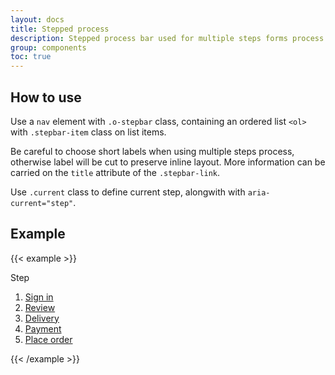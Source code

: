 ```yaml
---
layout: docs
title: Stepped process
description: Stepped process bar used for multiple steps forms process
group: components
toc: true
---
```


## How to use

Use a `nav` element with `.o-stepbar` class, containing an ordered list `<ol>`  with `.stepbar-item` class on list items.

Be careful to choose short labels when using multiple steps process, otherwise label will be cut to preserve inline layout. More information can be carried on the `title` attribute of the `.stepbar-link`.

Use `.current` class to define current step, alongwith with `aria-current="step"`.

## Example

{{< example >}}
<nav role="navigation" class="o-stepbar" aria-label="Checkout process">
  <p class="float-left mt-2 mr-2 font-weight-bold d-sm-none">Step</p>
  <ol>
    <li class="stepbar-item">
      <a class="stepbar-link" href="#" title="1. Sign in">Sign in</a>
    </li>
    <li class="stepbar-item current">
      <a class="stepbar-link" href="#" title="2. Review" aria-current="step">Review</a>
    </li>
    <li class="stepbar-item">
      <a class="stepbar-link" href="#" title="3. Delivery">Delivery</a>
    </li>
    <li class="stepbar-item">
      <a class="stepbar-link" href="#" title="4. Payment">Payment</a>
    </li>
    <li class="stepbar-item">
      <a class="stepbar-link" href="#" title="5. Place order">Place order</a>
    </li>
  </ol>
</nav>
{{< /example >}}
